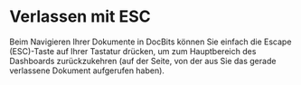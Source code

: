 # Verlassen mit ESC

Beim Navigieren Ihrer Dokumente in DocBits können Sie einfach die Escape (ESC)-Taste auf Ihrer Tastatur drücken, um zum Hauptbereich des Dashboards zurückzukehren (auf der Seite, von der aus Sie das gerade verlassene Dokument aufgerufen haben).
